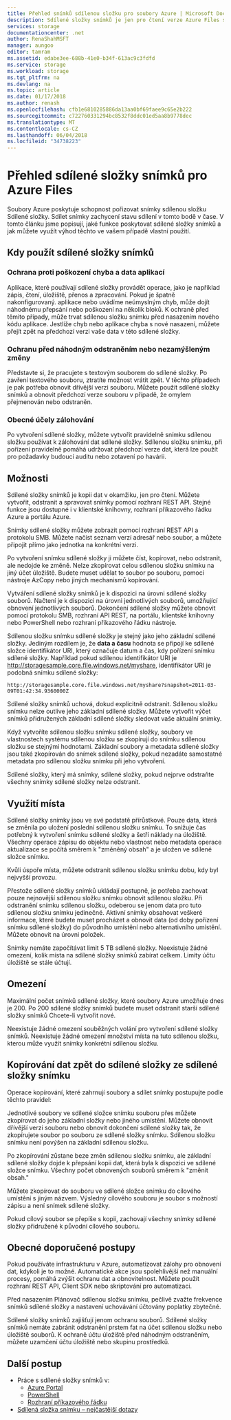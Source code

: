 ```yaml
---
title: Přehled snímků sdílenou složku pro soubory Azure | Microsoft Docs
description: Sdílené složky snímků je jen pro čtení verze Azure Files sdílené složky, která je provedená v bodě v čase, jako způsob, jak zálohovat sdílenou složku.
services: storage
documentationcenter: .net
author: RenaShahMSFT
manager: aungoo
editor: tamram
ms.assetid: edabe3ee-688b-41e0-b34f-613ac9c3fdfd
ms.service: storage
ms.workload: storage
ms.tgt_pltfrm: na
ms.devlang: na
ms.topic: article
ms.date: 01/17/2018
ms.author: renash
ms.openlocfilehash: cfb1e6810285886da13aa0bf69faee9c65e2b222
ms.sourcegitcommit: c722760331294bc8532f8ddc01ed5aa8b9778dec
ms.translationtype: MT
ms.contentlocale: cs-CZ
ms.lasthandoff: 06/04/2018
ms.locfileid: "34738223"
---
```

# <a name="overview-of-share-snapshots-for-azure-files"></a>Přehled sdílené složky snímků pro Azure Files 
Soubory Azure poskytuje schopnost pořizovat snímky sdílenou složku Sdílené složky. Sdílet snímky zachycení stavu sdílení v tomto bodě v čase. V tomto článku jsme popisují, jaké funkce poskytovat sdílené složky snímků a jak můžete využít výhod těchto ve vašem případě vlastní použití.

## <a name="when-to-use-share-snapshots"></a>Kdy použít sdílené složky snímků

### <a name="protection-against-application-error-and-data-corruption"></a>Ochrana proti poškození chyba a data aplikací
Aplikace, které používají sdílené složky provádět operace, jako je například zápis, čtení, úložiště, přenos a zpracování. Pokud je špatně nakonfigurovaný. aplikace nebo uvádíme neúmyslným chyb, může dojít náhodnému přepsání nebo poškození na několik bloků. K ochraně před těmito případy, může trvat sdílenou složku snímku před nasazením nového kódu aplikace. Jestliže chyb nebo aplikace chyba s nové nasazení, můžete přejít zpět na předchozí verzi vaše data v této sdílené složky. 

### <a name="protection-against-accidental-deletions-or-unintended-changes"></a>Ochranu před náhodným odstraněním nebo nezamýšleným změny
Představte si, že pracujete s textovým souborem do sdílené složky. Po zavření textového souboru, ztratíte možnost vrátit zpět. V těchto případech je pak potřeba obnovit dřívější verzi souboru. Můžete použít sdílené složky snímků a obnovit předchozí verze souboru v případě, že omylem přejmenován nebo odstraněn.

### <a name="general-backup-purposes"></a>Obecné účely zálohování
Po vytvoření sdílené složky, můžete vytvořit pravidelně snímku sdílenou složku používat k zálohování dat sdílené složky. Sdílenou složku snímku, při pořízení pravidelně pomáhá udržovat předchozí verze dat, která lze použít pro požadavky budoucí auditu nebo zotavení po havárii.

## <a name="capabilities"></a>Možnosti
Sdílené složky snímků je kopii dat v okamžiku, jen pro čtení. Můžete vytvořit, odstranit a spravovat snímky pomocí rozhraní REST API. Stejné funkce jsou dostupné i v klientské knihovny, rozhraní příkazového řádku Azure a portálu Azure. 

Snímky sdílené složky můžete zobrazit pomocí rozhraní REST API a protokolu SMB. Můžete načíst seznam verzí adresář nebo soubor, a můžete připojit přímo jako jednotka na konkrétní verzi. 

Po vytvoření snímku sdílené složky ji můžete číst, kopírovat, nebo odstranit, ale nedojde ke změně. Nelze zkopírovat celou sdílenou složku snímku na jiný účet úložiště. Budete muset udělat to soubor po souboru, pomocí nástroje AzCopy nebo jiných mechanismů kopírování.

Vytváření sdílené složky snímků je k dispozici na úrovni sdílené složky souborů. Načtení je k dispozici na úrovni jednotlivých souborů, umožňující obnovení jednotlivých souborů. Dokončení sdílené složky můžete obnovit pomocí protokolu SMB, rozhraní API REST, na portálu, klientské knihovny nebo PowerShell nebo rozhraní příkazového řádku nástroje.

Sdílenou složku snímku sdílené složky je stejný jako jeho základní sdílené složky. Jediným rozdílem je, že **data a času** hodnota se připojí ke sdílené složce identifikátor URI, který označuje datum a čas, kdy pořízení snímku sdílené složky. Například pokud sdílenou identifikátor URI je http://storagesample.core.file.windows.net/myshare, identifikátor URI je podobná snímku sdílené složky:
```
http://storagesample.core.file.windows.net/myshare?snapshot=2011-03-09T01:42:34.9360000Z
```

Sdílené složky snímků uchová, dokud explicitně odstranit. Sdílenou složku snímku nelze outlive jeho základní sdílené složky. Můžete vytvořit výčet snímků přidružených základní sdílené složky sledovat vaše aktuální snímky. 

Když vytvoříte sdílenou složku snímku sdílené složky, soubory ve vlastnostech systému sdílenou složku se zkopírují do snímku sdílenou složku se stejnými hodnotami. Základní soubory a metadata sdílené složky jsou také zkopírován do snímek sdílené složky, pokud nezadáte samostatné metadata pro sdílenou složku snímku při jeho vytvoření.

Sdílené složky, který má snímky, sdílené složky, pokud nejprve odstraňte všechny snímky sdílené složky nelze odstranit.

## <a name="space-usage"></a>Využití místa 
Sdílené složky snímky jsou ve své podstatě přírůstkové. Pouze data, která se změnila po uložení poslední sdílenou složku snímku. To snižuje čas potřebný k vytvoření snímku sdílené složky a šetří náklady na úložiště. Všechny operace zápisu do objektu nebo vlastnost nebo metadata operace aktualizace se počítá směrem k "změněný obsah" a je uložen ve sdílené složce snímku. 

Kvůli úspoře místa, můžete odstranit sdílenou složku snímku dobu, kdy byl nejvyšší provozu.

Přestože sdílené složky snímků ukládají postupně, je potřeba zachovat pouze nejnovější sdílenou složku snímku obnovit sdílenou složku. Při odstranění snímku sdílenou složku, odeberou se jenom data pro tuto sdílenou složku snímku jedinečné. Aktivní snímky obsahovat veškeré informace, které budete muset procházet a obnovit data (od doby pořízení snímku sdílené složky) do původního umístění nebo alternativního umístění. Můžete obnovit na úrovni položek.

Snímky nemáte započítávat limit 5 TB sdílené složky. Neexistuje žádné omezení, kolik místa na sdílené složky snímků zabírat celkem. Limity účtu úložiště se stále účtují.

## <a name="limits"></a>Omezení
Maximální počet snímků sdílené složky, které soubory Azure umožňuje dnes je 200. Po 200 sdílené složky snímků budete muset odstranit starší sdílené složky snímků Chcete-li vytvořit nové. 

Neexistuje žádné omezení souběžných volání pro vytvoření sdílené složky snímků. Neexistuje žádné omezení množství místa na tuto sdílenou složku, kterou může využít snímky konkrétní sdílenou složku. 

## <a name="copying-data-back-to-a-share-from-share-snapshot"></a>Kopírování dat zpět do sdílené složky ze sdílené složky snímku
Operace kopírování, které zahrnují soubory a sdílet snímky postupujte podle těchto pravidel:

Jednotlivé soubory ve sdílené složce snímku souboru přes můžete zkopírovat do jeho základní složky nebo jiného umístění. Můžete obnovit dřívější verzi souboru nebo obnovit dokončení sdílené složky tak, že zkopírujete soubor po souboru ze sdílené složky snímku. Sdílenou složku snímku není povýšen na základní sdílenou složku. 

Po zkopírování zůstane beze změn sdílenou složku snímku, ale základní sdílené složky dojde k přepsání kopii dat, která byla k dispozici ve sdílené složce snímku. Všechny počet obnovených souborů směrem k "změnit obsah."

Můžete zkopírovat do souboru ve sdílené složce snímku do cílového umístění s jiným názvem. Výsledný cílového souboru je soubor s možností zápisu a není snímek sdílené složky.

Pokud cílový soubor se přepíše s kopií, zachovají všechny snímky sdílené složky přidružené k původní cílového souboru.

## <a name="general-best-practices"></a>Obecné doporučené postupy 
Pokud používáte infrastrukturu v Azure, automatizovat zálohy pro obnovení dat, kdykoli je to možné. Automatické akce jsou spolehlivější než manuální procesy, pomáhá zvýšit ochranu dat a obnovitelnost. Můžete použít rozhraní REST API, Client SDK nebo skriptování pro automatizaci.

Před nasazením Plánovač sdílenou složku snímku, pečlivě zvažte frekvence snímků sdílené složky a nastavení uchovávání účtovány poplatky zbytečné.

Sdílené složky snímků zajišťují jenom ochranu souborů. Sdílené složky snímků nemáte zabránit odstranění prstem fat na účet sdílenou složku nebo úložiště souborů. K ochraně účtu úložiště před náhodným odstraněním, můžete uzamčení účtu úložiště nebo skupinu prostředků.

## <a name="next-steps"></a>Další postup
- Práce s sdílené složky snímků v:
    - [Azure Portal](storage-how-to-use-files-portal.md#create-and-modify-share-snapshots)
    - [PowerShell](storage-how-to-use-files-powershell.md#create-and-modify-share-snapshots)
    - [Rozhraní příkazového řádku](storage-how-to-use-files-cli.md#create-and-modify-share-snapshots)
- [Sdílená složka snímku – nejčastější dotazy](storage-files-faq.md#share-snapshots)